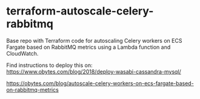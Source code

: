 # terraform-autoscale-celery-rabbitmq
Base repo with Terraform code for autoscaling Celery workers on ECS Fargate based on RabbitMQ metrics using a Lambda function and CloudWatch.

Find instructions to deploy this on: https://www.obytes.com/blog/2018/deploy-wasabi-cassandra-mysql/

https://obytes.com/blog/autoscale-celery-workers-on-ecs-fargate-based-on-rabbitmq-metrics
